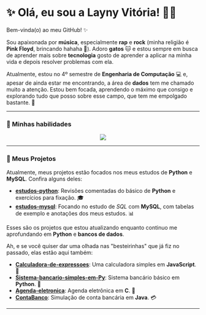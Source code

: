 # ✨ Olá, eu sou a Layny Vitória! 👩‍💻

Bem-vinda(o) ao meu GitHub! ✨

Sou apaixonada por **música**, especialmente **rap** e **rock** (minha religião é **Pink Floyd**, brincando hahaha 🎸). Adoro **gatos** 🐱 e estou sempre em busca de aprender mais sobre **tecnologia** gosto de aprender a aplicar na minha vida e depois resolver problemas com ela.

Atualmente, estou no 4º semestre de **Engenharia de Computação** 💻 e, apesar de ainda estar me encontrando, a área de **dados** tem me chamado muito a atenção. Estou bem focada, aprendendo o máximo que consigo e explorando tudo que posso sobre esse campo, que tem me empolgado bastante. 🚀

---

### 🌟 Minhas habilidades
<p align="center">
  <a href="https://skillicons.dev">
    <img src="https://skillicons.dev/icons?i=html,css,js,c,react,java,py,git&theme=dark&perline=8" />
  </a>
</p>

---

### 🚀 Meus Projetos
Atualmente, meus projetos estão focados nos meus estudos de **Python** e **MySQL**. Confira alguns deles:

- **[estudos-python](https://github.com/laynyv/estudos-python)**: Revisões comentadas do básico de **Python** e exercícios para fixação. 🎓
- **[estudos-mysql](https://github.com/laynyv/estudos-mysql)**: Focando no estudo de *SQL* com **MySQL**, com tabelas de exemplo e anotações dos meus estudos. 📊

Esses são os projetos que estou atualizando enquanto continuo me aprofundando em **Python** e **bancos de dados**.

Ah, e se você quiser dar uma olhada nas "besteirinhas" que já fiz no passado, elas estão aqui também:

- **[Calculadora-de-expressoes](https://github.com/laynyv/Calculadora-de-expressoes)**: Uma calculadora simples em **JavaScript**. 🧮
- **[Sistema-bancario-simples-em-Py](https://github.com/laynyv/Sistema-bancario-simples-em-Py)**: Sistema bancário básico em **Python**. 💸
- **[Agenda-eletronica](https://github.com/laynyv/Agenda-eletronica)**: Agenda eletrônica em **C**. 📅
- **[ContaBanco](https://github.com/laynyv/ContaBanco)**: Simulação de conta bancária em **Java**. 💳

---
